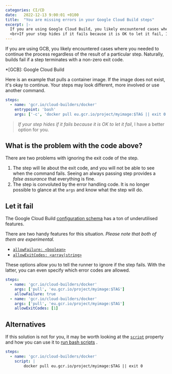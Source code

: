 ```yaml
---
categories: CI/CD
date:   2022-12-13 9:00:01 +0100
title:  "You are missing errors in your Google Cloud Build steps"
excerpt: |-
  If you are using Google Cloud Build, you likely encountered cases where you needed to continue the process regardless of the result of a particular step.
  <br>If your step hides if it fails because it is OK to let it fail, I have a better option for you.
---
```


If you are using GCB, you likely encountered cases where you needed to continue the process regardless of the result of a particular step.
Naturally, builds fail if a step terminates with a non-zero exit code.

*[GCB]: Google Cloud Build

Here is an example that pulls a container image. If the image does not exist, it's okay to continue. Your steps may look different, more involved or use another command.

```yaml
steps:
  - name: 'gcr.io/cloud-builders/docker'
    entrypoint: 'bash'
    args: ['-c', 'docker pull eu.gcr.io/project/myimage:$TAG || exit 0']
```


> *If your step hides if it fails because it is OK to let it fail*, I have a better option for you.

## What is the problem with the code above?
There are two problems with ignoring the exit code of the step.

1. The step will lie about the exit code, and you will not be able to see when the command fails. Seeing an always passing step provides a *false assurance* that everything is fine.
2. The step is convoluted by the error handling code. It is no longer possible to glance at the `args` and know what the step will do.

## Let it fail
The Google Cloud Build [configuration schema](https://cloud.google.com/build/docs/build-config-file-schema#allowfailure) has a ton of underutilised features.

There are two handy features for this situation. *Please note that both of them are experimental.*

- [`allowFailure: <boolean>`](https://cloud.google.com/build/docs/build-config-file-schema#allowfailure)
- [`allowExitCodes: <array|string>`](https://cloud.google.com/build/docs/build-config-file-schema#allowexitcodes)

These options allow you to tell the runner to ignore if the step fails. With the latter, you can even specify which error codes are allowed.

```yaml
steps:
  - name: 'gcr.io/cloud-builders/docker'
    args: ['pull', 'eu.gcr.io/project/myimage:$TAG']
    allowFailure: true
  - name: 'gcr.io/cloud-builders/docker'
    args: ['pull', 'eu.gcr.io/project/myimage:$TAG']
    allowExitCodes: [1]
```

## Alternatives
If this solution is not for you, it may be worth looking at the [`script`](https://cloud.google.com/build/docs/build-config-file-schema#script) property and how you can use it to [run bash scripts](https://cloud.google.com/build/docs/configuring-builds/run-bash-scripts#using_the_script_field) .

```yaml
steps:
  - name: 'gcr.io/cloud-builders/docker'
    script: |
        docker pull eu.gcr.io/project/myimage:$TAG || exit 0
```
